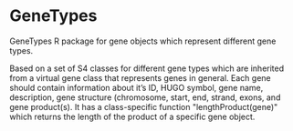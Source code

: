# GeneTypes
GeneTypes R package for gene objects which represent different gene types. 

Based on a set of S4 classes for different gene types which are inherited from a virtual gene class that represents genes in general.
Each gene should contain information about it’s ID, HUGO symbol, gene name, description, gene structure (chromosome, start, end, strand, exons, and gene product(s).
It has a class-specific function "lengthProduct(gene)" which returns the length of the product of a specific gene object. 
